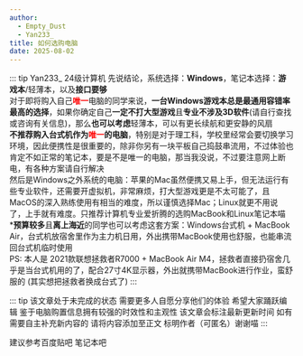 ```yaml
---
author:
  - Empty_Dust
  - Yan233_
title: 如何选购电脑
date: 2025-08-02
---
```


::: tip Yan233_ 24级计算机
先说结论，系统选择：**Windows**，笔记本选择：**游戏本**/轻薄本，以及**接口要够**  
对于即将购入自己<span style="color: red">**唯一**</span>电脑的同学来说，**一台Windows游戏本总是最通用容错率最高的选择**，如果你确定自己**一定不打大型游戏**且**专业不涉及3D软件**(请自行查找或咨询有关信息)，那么**也可以考虑**轻薄本，可以有更长续航和更安静的风扇  
**不推荐购入台式机作为<span style="color: red">唯一</span>的电脑**，特别是对于理工科，学校里经常会要切换学习环境，因此便携性是很重要的，除非你另有一块平板自己捣鼓串流用，不过体验也肯定不如正常的笔记本，要是不是唯一的电脑，那当我没说，不过要注意网上断电，有各种方案请自行解决  
然后是Windows之外系统的电脑：苹果的Mac虽然便携又易上手，但无法运行有些专业软件，还需要开虚拟机，非常麻烦，打大型游戏更是不太可能了，且MacOS的深入熟练使用有相当的难度，所以谨慎选择Mac；Linux就更不用说了，上手就有难度。只推荐计算机专业爱折腾的选购MacBook和Linux笔记本喵  
\***预算较多**且**离上海近**的同学也可以考虑这套方案：Windows台式机 + MacBook Air，台式机放宿舍里作为主力机日用，外出携带MacBook使用也舒服，也能串流回台式机临时使用  
PS: 本人是 2021款联想拯救者R7000 + MacBook Air M4，拯救者直接扔宿舍几乎是当台式机用的了，配合27寸4K显示器，外出就携带MacBook进行作业，蛮舒服的 (其实想把拯救者换成台式了)
:::

::: tip
该文章处于未完成的状态 需要更多人自愿分享他们的体验 希望大家踊跃编辑
鉴于电脑购置信息拥有较强的时效性和主观性 该文章会标注最新更新时间
如有需要自主补充新内容的 请将内容添加至正文 标明作者（可匿名）谢谢喵
:::

建议参考百度贴吧 笔记本吧

